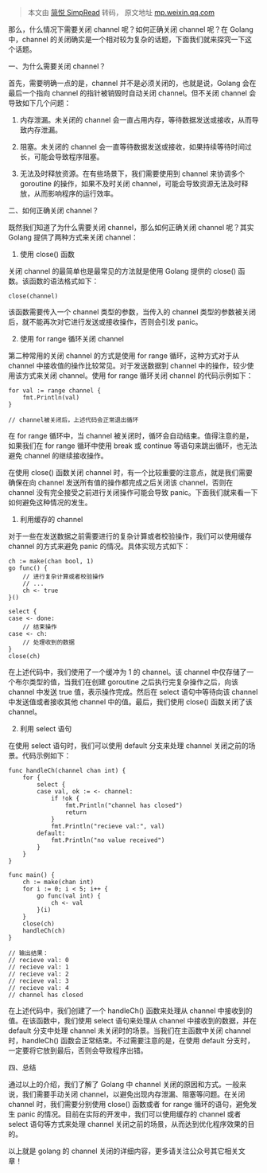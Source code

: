 > 本文由 [简悦 SimpRead](http://ksria.com/simpread/) 转码， 原文地址 [mp.weixin.qq.com](https://mp.weixin.qq.com/s/rT5RiOjAohHxOoWAPrzS2w)

那么，什么情况下需要关闭 channel 呢？如何正确关闭 channel 呢？在 Golang 中，channel 的关闭确实是一个相对较为复杂的话题，下面我们就来探究一下这个话题。

一、为什么需要关闭 channel？

首先，需要明确一点的是，channel 并不是必须关闭的，也就是说，Golang 会在最后一个指向 channel 的指针被销毁时自动关闭 channel。但不关闭 channel 会导致如下几个问题：

1.  内存泄漏。未关闭的 channel 会一直占用内存，等待数据发送或接收，从而导致内存泄漏。
    
2.  阻塞。未关闭的 channel 会一直等待数据发送或接收，如果持续等待时间过长，可能会导致程序阻塞。
    
3.  无法及时释放资源。在有些场景下，我们需要使用到 channel 来协调多个 goroutine 的操作，如果不及时关闭 channel，可能会导致资源无法及时释放，从而影响程序的运行效率。
    

二、如何正确关闭 channel？

既然我们知道了为什么需要关闭 channel，那么如何正确关闭 channel 呢？其实 Golang 提供了两种方式来关闭 channel：

1.  使用 close() 函数
    

关闭 channel 的最简单也是最常见的方法就是使用 Golang 提供的 close() 函数。该函数的语法格式如下：

```
close(channel)

```

该函数需要传入一个 channel 类型的参数，当传入的 channel 类型的参数被关闭后，就不能再次对它进行发送或接收操作，否则会引发 panic。

2.  使用 for range 循环关闭 channel
    

第二种常用的关闭 channel 的方式是使用 for range 循环，这种方式对于从 channel 中接收值的操作比较常见。对于发送数据到 channel 中的操作，较少使用该方式来关闭 channel。使用 for range 循环关闭 channel 的代码示例如下：

```
for val := range channel {
    fmt.Println(val)
}

// channel被关闭后，上述代码会正常退出循环

```

在 for range 循环中，当 channel 被关闭时，循环会自动结束。值得注意的是，如果我们在 for range 循环中使用 break 或 continue 等语句来跳出循环，也无法避免 channel 的继续接收操作。

在使用 close() 函数关闭 channel 时，有一个比较重要的注意点，就是我们需要确保在向 channel 发送所有值的操作都完成之后关闭该 channel，否则在 channel 没有完全接受之前进行关闭操作可能会导致 panic。下面我们就来看一下如何避免这种情况的发生。

1.  利用缓存的 channel
    

对于一些在发送数据之前需要进行的复杂计算或者校验操作，我们可以使用缓存 channel 的方式来避免 panic 的情况。具体实现方式如下：

```
ch := make(chan bool, 1)
go func() {
    // 进行复杂计算或者校验操作
    // ...
    ch <- true
}()

select {
case <- done:
    // 结束操作
case <- ch:
    // 处理收到的数据
}
close(ch)

```

在上述代码中，我们使用了一个缓冲为 1 的 channel。该 channel 中仅存储了一个布尔类型的值，当我们在创建 goroutine 之后执行完复杂操作之后，向该 channel 中发送 true 值，表示操作完成。然后在 select 语句中等待向该 channel 中发送值或者接收其他 channel 中的值。最后，我们使用 close() 函数关闭了该 channel。

2.  利用 select 语句
    

在使用 select 语句时，我们可以使用 default 分支来处理 channel 关闭之前的场景。代码示例如下：

```
func handleCh(channel chan int) {
    for {
        select {
        case val, ok := <- channel:
            if !ok {
                fmt.Println("channel has closed")
                return
            }
            fmt.Println("recieve val:", val)
        default:
            fmt.Println("no value received")
        }
    }
}

func main() {
    ch := make(chan int)
    for i := 0; i < 5; i++ {
        go func(val int) {
            ch <- val
        }(i)
    }
    close(ch)
    handleCh(ch)
}

// 输出结果：
// recieve val: 0
// recieve val: 1
// recieve val: 2
// recieve val: 3
// recieve val: 4
// channel has closed

```

在上述代码中，我们创建了一个 handleCh() 函数来处理从 channel 中接收到的值。在该函数中，我们使用 select 语句来处理从 channel 中接收到的数据，并在 default 分支中处理 channel 未关闭时的场景。当我们在主函数中关闭 channel 时，handleCh() 函数会正常结束。不过需要注意的是，在使用 default 分支时，一定要将它放到最后，否则会导致程序出错。

四、总结

通过以上的介绍，我们了解了 Golang 中 channel 关闭的原因和方式。一般来说，我们需要手动关闭 channel，以避免出现内存泄漏、阻塞等问题。在关闭 channel 时，我们需要分别使用 close() 函数或者 for range 循环的语句，避免发生 panic 的情况。目前在实际的开发中，我们可以使用缓存的 channel 或者 select 语句等方式来处理 channel 关闭之前的场景，从而达到优化程序效果的目的。

  
以上就是 golang 的 channel 关闭的详细内容，更多请关注公众号其它相关文章！